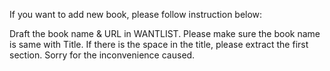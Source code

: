If you want to add new book, please follow instruction below:

Draft the book name & URL in WANTLIST. Please make sure the book name is same with Title.
If there is the space in the title, please extract the first section.
Sorry for the inconvenience caused.
